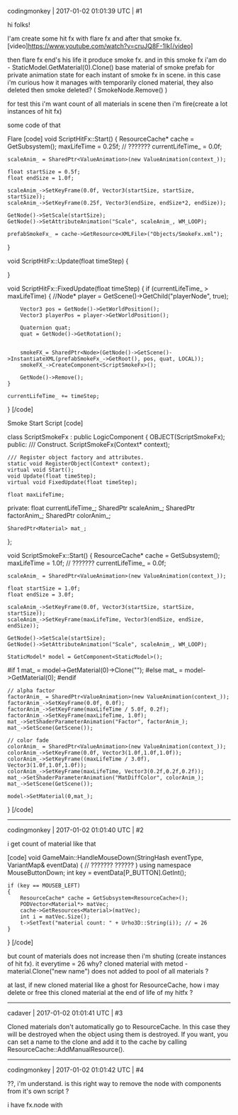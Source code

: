 codingmonkey | 2017-01-02 01:01:39 UTC | #1

hi folks!

I'am create some hit fx with flare fx and after that smoke fx. 
[video]https://www.youtube.com/watch?v=cruJQ8F-1Ik[/video]

then flare fx end's his life it produce smoke fx. 
and in this smoke fx i'am do - StaticModel.GetMaterial(0).Clone() base material of smoke prefab for private animation state for each instant of smoke fx in scene.
in this case i'm curious how it manages with temporarily cloned material, they also deleted then smoke deleted? ( SmokeNode.Remove() )

for test this i'm want count of all materials in scene then i'm fire(create a lot instances of hit fx)

some code of that

Flare 
[code]
void ScriptHitFx::Start()
{
	ResourceCache* cache = GetSubsystem<ResourceCache>();
	maxLifeTime = 0.25f; // ???????
	currentLifeTime_ = 0.0f;

	scaleAnim_ = SharedPtr<ValueAnimation>(new ValueAnimation(context_));

	float startSize = 0.5f;
	float endSize = 1.0f;

	scaleAnim_->SetKeyFrame(0.0f, Vector3(startSize, startSize, startSize));
	scaleAnim_->SetKeyFrame(0.25f, Vector3(endSize, endSize*2, endSize));
	
	GetNode()->SetScale(startSize);
	GetNode()->SetAttributeAnimation("Scale", scaleAnim_, WM_LOOP);

	prefabSmokeFx_ = cache->GetResource<XMLFile>("Objects/SmokeFx.xml");
	

}

void ScriptHitFx::Update(float timeStep) 
{
	
}

void ScriptHitFx::FixedUpdate(float timeStep)
{
	if (currentLifeTime_ > maxLifeTime) 
	{
		//Node* player = GetScene()->GetChild("playerNode", true);
		
		

		Vector3 pos = GetNode()->GetWorldPosition();
		Vector3 playerPos = player->GetWorldPosition();

		Quaternion quat;
		quat = GetNode()->GetRotation();
		
		
		smokeFX_= SharedPtr<Node>(GetNode()->GetScene()->InstantiateXML(prefabSmokeFx_->GetRoot(), pos, quat, LOCAL));
		smokeFX_->CreateComponent<ScriptSmokeFx>();

		GetNode()->Remove();
	}

	currentLifeTime_ += timeStep;
}
[/code]


Smoke Start Script
[code]

class ScriptSmokeFx : public LogicComponent 
{
	OBJECT(ScriptSmokeFx);
public:
	/// Construct.
	ScriptSmokeFx(Context* context);

	/// Register object factory and attributes.
	static void RegisterObject(Context* context);
	virtual void Start();
	void Update(float timeStep);
	virtual void FixedUpdate(float timeStep);

	float maxLifeTime;

private:
	float currentLifeTime_;
	SharedPtr<ValueAnimation> scaleAnim_;
	SharedPtr<ValueAnimation> factorAnim_;
	SharedPtr<ValueAnimation> colorAnim_;

	SharedPtr<Material> mat_;
};

void ScriptSmokeFx::Start()
{
	ResourceCache* cache = GetSubsystem<ResourceCache>();
	maxLifeTime = 1.0f; // ???????
	currentLifeTime_ = 0.0f;

	scaleAnim_ = SharedPtr<ValueAnimation>(new ValueAnimation(context_));

	float startSize = 1.0f;
	float endSize = 3.0f;

	scaleAnim_->SetKeyFrame(0.0f, Vector3(startSize, startSize, startSize));
	scaleAnim_->SetKeyFrame(maxLifeTime, Vector3(endSize, endSize, endSize));

	GetNode()->SetScale(startSize);
	GetNode()->SetAttributeAnimation("Scale", scaleAnim_, WM_LOOP);

	StaticModel* model = GetComponent<StaticModel>();

#if 1
	mat_ = model->GetMaterial(0)->Clone("");
#else
	mat_ = model->GetMaterial(0);
#endif

	// alpha factor
	factorAnim_ = SharedPtr<ValueAnimation>(new ValueAnimation(context_));
	factorAnim_->SetKeyFrame(0.0f, 0.0f);
	factorAnim_->SetKeyFrame(maxLifeTime / 5.0f, 0.2f);
	factorAnim_->SetKeyFrame(maxLifeTime, 1.0f);
	mat_->SetShaderParameterAnimation("Factor", factorAnim_);
	mat_->SetScene(GetScene());

	// color fade
	colorAnim_ = SharedPtr<ValueAnimation>(new ValueAnimation(context_));
	colorAnim_->SetKeyFrame(0.0f, Vector3(1.0f,1.0f,1.0f));
	colorAnim_->SetKeyFrame((maxLifeTime / 3.0f), Vector3(1.0f,1.0f,1.0f));
	colorAnim_->SetKeyFrame(maxLifeTime, Vector3(0.2f,0.2f,0.2f));
	mat_->SetShaderParameterAnimation("MatDiffColor", colorAnim_);
	mat_->SetScene(GetScene());

	model->SetMaterial(0,mat_);

}
[/code]

-------------------------

codingmonkey | 2017-01-02 01:01:40 UTC | #2

i get count of material like that

[code]
void GameMain::HandleMouseDown(StringHash eventType, VariantMap& eventData)
{
	// ??????? ?????? )
	using namespace MouseButtonDown;
	int key = eventData[P_BUTTON].GetInt();

	if (key == MOUSEB_LEFT) 
	{
		ResourceCache* cache = GetSubsystem<ResourceCache>();
		PODVector<Material*> matVec;
		cache->GetResources<Material>(matVec);
		int i = matVec.Size();
		t->SetText("material count: " + Urho3D::String(i)); // = 26 
	}
}
[/code]

but count of materials does not increase then i'm shuting (create instances of hit fx). it everytime = 26
why? cloned material with metod - material.Clone("new name") does not added to pool of all materials ?

at last, if new cloned material like a ghost for ResourceCache, how i may delete or free this cloned material at the end of life of my hitfx ?

-------------------------

cadaver | 2017-01-02 01:01:41 UTC | #3

Cloned materials don't automatically go to ResourceCache. In this case they will be destroyed when the object using them is destroyed. If you want, you can set a name to the clone and add it to the cache by calling ResourceCache::AddManualResource().

-------------------------

codingmonkey | 2017-01-02 01:01:42 UTC | #4

??, i'm understand.
is this right way to remove the node with components from it's own script ?

i have fx.node with <script> component and other components.
onUpdate event I check lifetime of fx.node in his <script> component,   
and if it alredy old <script> remove self parent object. 
you know it's like a broken logic style or something like that.

[quote]If you want, you can set a name to the clone and add it to the cache by calling ResourceCache::AddManualResource().[/quote]
No, this is not necessary.
cloned material needed only for the time until the effect exists. it's very short time 1-2 sec.
I was afraid that there might be a memory leak, because i'm clone base mat very often.

-------------------------

cadaver | 2017-01-02 01:01:42 UTC | #5

[quote="codingmonkey"]
is this right way to remove the node with components from it's own script ?
[/quote]
When you call Remove() it should in normal case (if there are no strong refs to the node elsewhere) destroy the node and its components immediately, so that's the way to do it, but make sure you exit the function immediately after. After the ScriptSmokeFx component has been destroyed, executing currentLifeTime_ += timeStep is undefined behavior.

-------------------------

codingmonkey | 2017-01-02 01:01:43 UTC | #6

Thank [b]cadaver[/b], I think now the issue is resolved.

-------------------------


